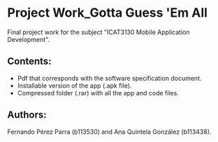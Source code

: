 # Project Work_Gotta Guess 'Em All
Final project work for the subject "ICAT3130 Mobile Application Development".

## Contents:
- Pdf that corresponds with the software specification document.
- Installable version of the app (.apk file).
- Compressed folder (.rar) with all the app and code files.

## Authors:
Fernando Pérez Parra (b113530) and Ana Quintela González (b113438).
